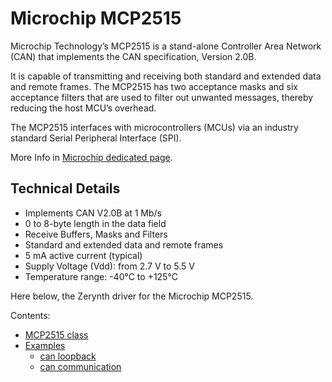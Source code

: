 # Microchip MCP2515

Microchip Technology’s MCP2515 is a stand-alone Controller Area Network (CAN) that implements the CAN specification, Version 2.0B.

It is capable of transmitting and receiving both standard and extended data and remote frames. The MCP2515 has two acceptance masks and six acceptance filters that are used to filter out unwanted messages, thereby reducing the host MCU’s overhead.

The MCP2515 interfaces with microcontrollers (MCUs) via an industry standard Serial Peripheral Interface (SPI).

More Info in [Microchip dedicated page](http://www.microchip.com/wwwproducts/en/MCP2515).

## Technical Details


* Implements CAN V2.0B at 1 Mb/s
* 0 to 8-byte length in the data field
* Receive Buffers, Masks and Filters
* Standard and extended data and remote frames
* 5 mA active current (typical)
* Supply Voltage (Vdd): from 2.7 V to 5.5 V
* Temperature range: -40°C to +125°C

Here below, the Zerynth driver for the Microchip MCP2515.

Contents:

* [MCP2515 class](/latest/reference/libs/microchip/mcp2515/docs/mcp2515/#mcp2515-class)
* [Examples](/latest/reference/libs/microchip/mcp2515/docs/examples/)
   * [can loopback](/latest/reference/libs/microchip/mcp2515/docs/examples/#can-loopback-example)
   * [can communication](/latest/reference/libs/microchip/mcp2515/docs/examples/#can-communication-example)

